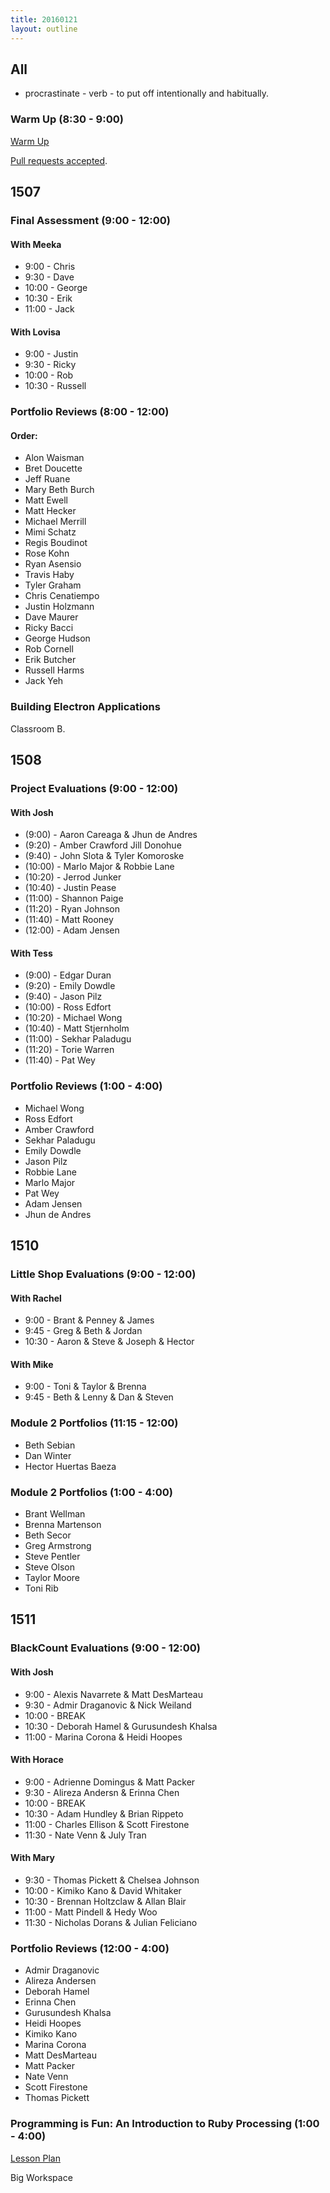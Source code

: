 ```yaml
---
title: 20160121
layout: outline
---
```


## All

* procrastinate - verb - to put off intentionally and habitually.

### Warm Up (8:30 - 9:00)

[Warm Up](https://thewarmup.herokuapp.com)

[Pull requests accepted](https://github.com/mikedao/the-warm-up).


## 1507

### Final Assessment (9:00 - 12:00)

#### With Meeka
* 9:00 - Chris
* 9:30 - Dave
* 10:00 - George
* 10:30 - Erik
* 11:00 - Jack

#### With Lovisa
* 9:00 - Justin
* 9:30 - Ricky
* 10:00 - Rob
* 10:30 - Russell

### Portfolio Reviews (8:00 - 12:00)

#### Order:
* Alon Waisman
* Bret Doucette
* Jeff Ruane
* Mary Beth Burch
* Matt Ewell
* Matt Hecker
* Michael Merrill
* Mimi Schatz
* Regis Boudinot
* Rose Kohn
* Ryan Asensio
* Travis Haby
* Tyler Graham
* Chris Cenatiempo
* Justin Holzmann
* Dave Maurer
* Ricky Bacci
* George Hudson
* Rob Cornell
* Erik Butcher
* Russell Harms
* Jack Yeh


### Building Electron Applications

Classroom B.


## 1508

### Project Evaluations (9:00 - 12:00)

#### With Josh

* (9:00) - Aaron Careaga & Jhun de Andres
* (9:20) - Amber Crawford Jill Donohue
* (9:40) - John Slota & Tyler Komoroske
* (10:00) - Marlo Major & Robbie Lane
* (10:20) - Jerrod Junker
* (10:40) - Justin Pease
* (11:00) - Shannon Paige
* (11:20) - Ryan Johnson
* (11:40) - Matt Rooney
* (12:00) - Adam Jensen

#### With Tess

* (9:00) - Edgar Duran
* (9:20) - Emily Dowdle
* (9:40) - Jason Pilz
* (10:00) - Ross Edfort
* (10:20) - Michael Wong
* (10:40) - Matt Stjernholm
* (11:00) - Sekhar Paladugu
* (11:20) - Torie Warren
* (11:40) - Pat Wey

### Portfolio Reviews (1:00 - 4:00)

* Michael Wong
* Ross Edfort
* Amber Crawford
* Sekhar Paladugu
* Emily Dowdle
* Jason Pilz
* Robbie Lane
* Marlo Major
* Pat Wey
* Adam Jensen
* Jhun de Andres

## 1510

### Little Shop Evaluations (9:00 - 12:00)

#### With Rachel
* 9:00 - Brant & Penney & James
* 9:45 - Greg & Beth & Jordan
* 10:30 - Aaron & Steve & Joseph & Hector

#### With Mike
* 9:00 - Toni & Taylor & Brenna
* 9:45 - Beth & Lenny & Dan & Steven

### Module 2 Portfolios (11:15 - 12:00)

* Beth Sebian
* Dan Winter
* Hector Huertas Baeza

### Module 2 Portfolios (1:00 - 4:00)

* Brant Wellman
* Brenna Martenson
* Beth Secor
* Greg Armstrong
* Steve Pentler
* Steve Olson
* Taylor Moore
* Toni Rib

## 1511

### BlackCount Evaluations (9:00 - 12:00)

#### With Josh
* 9:00 - Alexis Navarrete & Matt DesMarteau
* 9:30 - Admir Draganovic & Nick Weiland
* 10:00 - BREAK
* 10:30 - Deborah Hamel & Gurusundesh Khalsa
* 11:00 - Marina Corona & Heidi Hoopes

#### With Horace
* 9:00 - Adrienne Domingus & Matt Packer
* 9:30 - Alireza Andersn & Erinna Chen
* 10:00 - BREAK
* 10:30 - Adam Hundley & Brian Rippeto
* 11:00 - Charles Ellison & Scott Firestone
* 11:30 - Nate Venn & July Tran

#### With Mary
* 9:30 - Thomas Pickett & Chelsea Johnson
* 10:00 - Kimiko Kano & David Whitaker
* 10:30 - Brennan Holtzclaw & Allan Blair
* 11:00 - Matt Pindell & Hedy Woo
* 11:30 - Nicholas Dorans & Julian Feliciano

### Portfolio Reviews (12:00 - 4:00)

* Admir Draganovic
* Alireza Andersen
* Deborah Hamel
* Erinna Chen
* Gurusundesh Khalsa
* Heidi Hoopes
* Kimiko Kano
* Marina Corona
* Matt DesMarteau
* Matt Packer
* Nate Venn
* Scott Firestone
* Thomas Pickett



### Programming is Fun: An Introduction to Ruby Processing (1:00 - 4:00)

[Lesson Plan](https://github.com/stevekinney/ruby-processing-session)

Big Workspace
